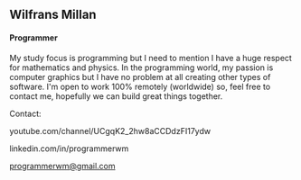 <h2>Wilfrans Millan</h2>
<h4>Programmer</h4>
<p></p>
My study focus is programming but I need to mention I have a huge respect for mathematics and physics. In the programming world, my passion is computer graphics but I have no problem at all creating other types of software. I'm open to work 100% remotely (worldwide) so, feel free to contact me, hopefully we can build great things together.
<p></p>
Contact:<p>
  
youtube.com/channel/UCgqK2_2hw8aCCDdzFI17ydw 

linkedin.com/in/programmerwm

programmerwm@gmail.com
